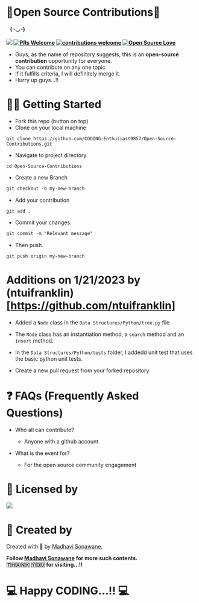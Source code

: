 # 🎉Open Source Contributions🎉

<b>&nbsp;&nbsp;&nbsp;(◔◡◔)&nbsp; <br><br>
[<img src="https://cdn.rawgit.com/sindresorhus/awesome/d7305f38d29fed78fa85652e3a63e154dd8e8829/media/badge.svg">](https://github.com/CODING-Enthusiast9857/Open-Source-Contributions)
[![PRs Welcome](https://img.shields.io/badge/PRs-welcome-brightgreen.svg?style=flat&logo=github)](https://github.com/CODING-Enthusiast9857/Open-Source-Contributions)
[![contributions welcome](https://img.shields.io/static/v1.svg?label=Contributions&message=Welcome&color=0059b3)](https://github.com/CODING-Enthusiast9857/Open-Source-Contributions)
[![Open Source Love](https://img.shields.io/badge/Open%20Source-%F0%9F%A4%8D-Red)](https://github.com/CODING-Enthusiast9857/Open-Source-Contributions) 
</b>
<br>

- Guys, as the name of repository suggests, this is an <b>open-source contribution</b> opportunity for everyone.
- You can contribute on any one topic
- If it fulfills criteria, I will definitely merge it. 
- Hurry up guys...!! 

# 🤩🤗 Getting Started
    
- Fork this repo (button on top)
- Clone on your local machine

```
git clone https://github.com/CODING-Enthusiast9857/Open-Source-Contributions.git
```
- Navigate to project directory.
```
cd Open-Source-Contributions
```

- Create a new Branch

```markdown
git checkout -b my-new-branch
```
- Add your contribution
```
git add .
```
- Commit your changes.

```markdown
git commit -m "Relevant message"
```
- Then push 
```
git push origin my-new-branch
```

# Additions on 1/21/2023 by (ntuifranklin)[https://github.com/ntuifranklin]
- Added a `Node` class in the `Data Structures/Python/tree.py` file
- The `Node` class has an instantiation method, a `search` method and an `insert` method.
- In the `Data Structures/Python/tests` folder, I addedd unit test that uses the basic python unit tests.

- Create a new pull request from your forked repository

# ❓ FAQs (Frequently Asked Questions)

- Who all can contribute?
  - Anyone with a github account 

- What is the event for?
  - For the open source community engagement

# 📝 Licensed by
<img src="https://img.shields.io/github/license/payloadbox/xss-payload-list">

# 👸 Created by
Created with &#129293; by <a href="https://github.com/CODING-Enthusiast9857" target="_blank">Madhavi Sonawane.</a>

<b>Follow <a href="https://github.com/CODING-Enthusiast9857" target="_blank">Madhavi Sonawane</a> for more such contents. 
<br> 🇹​​​​​🇭​​​​​🇦​​​​​🇳​​​​​🇰​​​​​ 🇾​​​​​🇴​​​​​🇺​​​​​ for visiting...!!</b> 
<br>
# 💻 Happy CODING...!! 💻
 